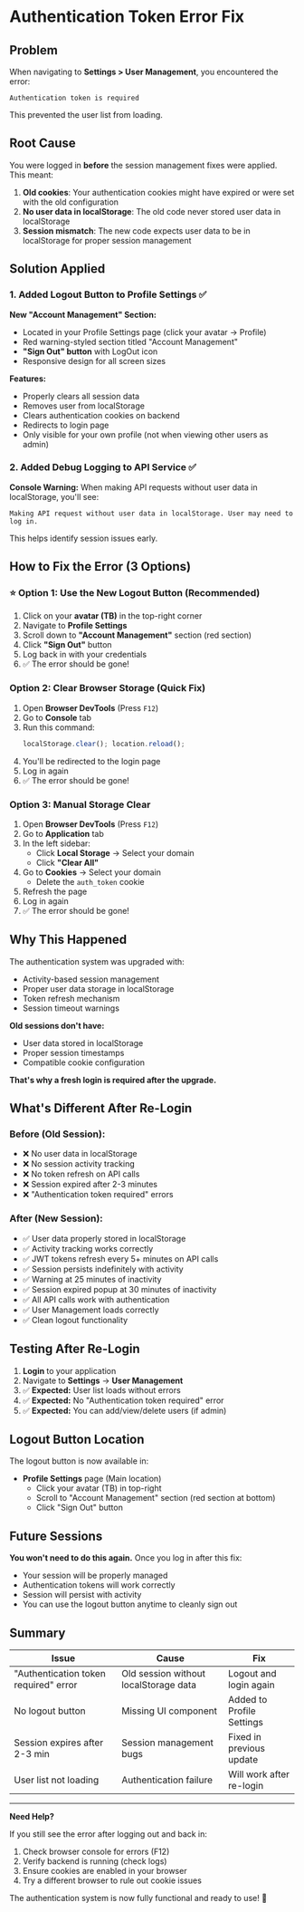# Authentication Token Error Fix

## Problem

When navigating to **Settings > User Management**, you encountered the error:
```
Authentication token is required
```

This prevented the user list from loading.

## Root Cause

You were logged in **before** the session management fixes were applied. This meant:

1. **Old cookies**: Your authentication cookies might have expired or were set with the old configuration
2. **No user data in localStorage**: The old code never stored user data in localStorage
3. **Session mismatch**: The new code expects user data to be in localStorage for proper session management

## Solution Applied

### 1. Added Logout Button to Profile Settings ✅

**New "Account Management" Section:**
- Located in your Profile Settings page (click your avatar → Profile)
- Red warning-styled section titled "Account Management"
- **"Sign Out" button** with LogOut icon
- Responsive design for all screen sizes

**Features:**
- Properly clears all session data
- Removes user from localStorage
- Clears authentication cookies on backend
- Redirects to login page
- Only visible for your own profile (not when viewing other users as admin)

### 2. Added Debug Logging to API Service ✅

**Console Warning:**
When making API requests without user data in localStorage, you'll see:
```
Making API request without user data in localStorage. User may need to log in.
```

This helps identify session issues early.

## How to Fix the Error (3 Options)

### ⭐ Option 1: Use the New Logout Button (Recommended)

1. Click on your **avatar (TB)** in the top-right corner
2. Navigate to **Profile Settings**
3. Scroll down to **"Account Management"** section (red section)
4. Click **"Sign Out"** button
5. Log back in with your credentials
6. ✅ The error should be gone!

### Option 2: Clear Browser Storage (Quick Fix)

1. Open **Browser DevTools** (Press `F12`)
2. Go to **Console** tab
3. Run this command:
   ```javascript
   localStorage.clear(); location.reload();
   ```
4. You'll be redirected to the login page
5. Log in again
6. ✅ The error should be gone!

### Option 3: Manual Storage Clear

1. Open **Browser DevTools** (Press `F12`)
2. Go to **Application** tab
3. In the left sidebar:
   - Click **Local Storage** → Select your domain
   - Click **"Clear All"**
4. Go to **Cookies** → Select your domain
   - Delete the `auth_token` cookie
5. Refresh the page
6. Log in again
7. ✅ The error should be gone!

## Why This Happened

The authentication system was upgraded with:
- Activity-based session management
- Proper user data storage in localStorage
- Token refresh mechanism
- Session timeout warnings

**Old sessions don't have:**
- User data stored in localStorage
- Proper session timestamps
- Compatible cookie configuration

**That's why a fresh login is required after the upgrade.**

## What's Different After Re-Login

### Before (Old Session):
- ❌ No user data in localStorage
- ❌ No session activity tracking
- ❌ No token refresh on API calls
- ❌ Session expired after 2-3 minutes
- ❌ "Authentication token required" errors

### After (New Session):
- ✅ User data properly stored in localStorage
- ✅ Activity tracking works correctly
- ✅ JWT tokens refresh every 5+ minutes on API calls
- ✅ Session persists indefinitely with activity
- ✅ Warning at 25 minutes of inactivity
- ✅ Session expired popup at 30 minutes of inactivity
- ✅ All API calls work with authentication
- ✅ User Management loads correctly
- ✅ Clean logout functionality

## Testing After Re-Login

1. **Login** to your application
2. Navigate to **Settings** → **User Management**
3. ✅ **Expected:** User list loads without errors
4. ✅ **Expected:** No "Authentication token required" error
5. ✅ **Expected:** You can add/view/delete users (if admin)

## Logout Button Location

The logout button is now available in:
- **Profile Settings** page (Main location)
  - Click your avatar (TB) in top-right
  - Scroll to "Account Management" section (red section at bottom)
  - Click "Sign Out" button

## Future Sessions

**You won't need to do this again.** Once you log in after this fix:
- Your session will be properly managed
- Authentication tokens will work correctly
- Session will persist with activity
- You can use the logout button anytime to cleanly sign out

## Summary

| Issue | Cause | Fix |
|-------|-------|-----|
| "Authentication token required" error | Old session without localStorage data | Logout and login again |
| No logout button | Missing UI component | Added to Profile Settings |
| Session expires after 2-3 min | Session management bugs | Fixed in previous update |
| User list not loading | Authentication failure | Will work after re-login |

---

**Need Help?**

If you still see the error after logging out and back in:
1. Check browser console for errors (F12)
2. Verify backend is running (check logs)
3. Ensure cookies are enabled in your browser
4. Try a different browser to rule out cookie issues

The authentication system is now fully functional and ready to use! 🎉

